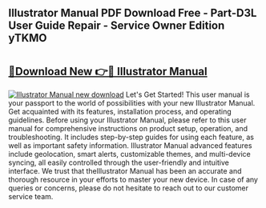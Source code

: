 ## Illustrator Manual PDF Download Free - Part-D3L User Guide Repair - Service Owner Edition yTKMO

# <h2><a href="http://bc3975.oget.top/?id=Illustrator+Manual">🔗Download New 👉🔴 Illustrator Manual</a></h2>

[![Illustrator Manual new download](https://i.imgur.com/5g1atiW.png)](http://bc3975.oget.top/?id=Illustrator+Manual)
Let's Get Started! This user manual is your passport to the world of possibilities with your new Illustrator Manual. Get acquainted with its features, installation process, and operating guidelines. Before using your Illustrator Manual, please refer to this user manual for comprehensive instructions on product setup, operation, and troubleshooting. It includes step-by-step guides for using each feature, as well as important safety information. Illustrator Manual advanced features include geolocation, smart alerts, customizable themes, and multi-device syncing, all easily controlled through the user-friendly and intuitive interface. We trust that theIllustrator Manual has been an accurate and thorough resource in your efforts to master your new device. In case of any queries or concerns, please do not hesitate to reach out to our customer service team.
